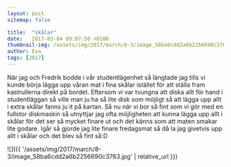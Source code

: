 ```yaml
---
layout: post
sitemap: false

title:  "skålar"
date:   2017-03-04 09:07:50 +0100
thumbnail-img: /assets/img/2017/march/8-3/image_58ba6cdd2a6b2256690c3763.jpg
author: Eva
tags: [2017]
---
```


När jag och Fredrik bodde i vår studentlägenhet så längtade jag tills vi kunde börja lägga upp våran mat i fina skålar istället för att ställa fram kastrullerna direkt på bordet. Eftersom vi var tvungna att diska allt för hand i studentläggan så ville man ju ha så lite disk som möjligt så att lägga upp allt i extra skålar fanns ju it på kartan. Så nu när vi bor så fint som vi gör med en fullstor diskmaskin så utnyttjar jag ofta möjligheten att kunna lägga upp allt i skålar för det ser så mycket finare ut och det känns som att maten smakar lite godare. Igår så gjorde jag lite finare fredagsmat så då la jag givetvis upp allt i skålar och det blev så fint så:D

![]({{ '/assets/img/2017/march/8-3/image_58ba6cdd2a6b2256690c3763.jpg'  | relative_url }})

